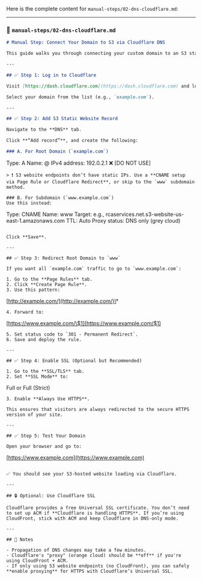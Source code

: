 Here is the complete content for `manual-steps/02-dns-cloudflare.md`:

---

### 📄 `manual-steps/02-dns-cloudflare.md`

```markdown
# Manual Step: Connect Your Domain to S3 via Cloudflare DNS

This guide walks you through connecting your custom domain to an S3 static website using **Cloudflare** as your DNS provider.

---

## ✅ Step 1: Log in to Cloudflare

Visit [https://dash.cloudflare.com](https://dash.cloudflare.com) and log in.

Select your domain from the list (e.g., `example.com`).

---

## ✅ Step 2: Add S3 Static Website Record

Navigate to the **DNS** tab.

Click **“Add record”**, and create the following:

### A. For Root Domain (`example.com`)
```

Type: A
Name: @
IPv4 address: 192.0.2.1  ❌ \[DO NOT USE]

```
> ❗ S3 website endpoints don’t have static IPs. Use a **CNAME setup via Page Rule or Cloudflare Redirect**, or skip to the `www` subdomain method.

### B. For Subdomain (`www.example.com`)
Use this instead:
```

Type: CNAME
Name: www
Target: <your-s3-website-endpoint>
e.g., rcaservices.net.s3-website-us-east-1.amazonaws.com
TTL: Auto
Proxy status: DNS only (grey cloud)

```

Click **Save**.

---

## ✅ Step 3: Redirect Root Domain to `www`

If you want all `example.com` traffic to go to `www.example.com`:

1. Go to the **Page Rules** tab.
2. Click **Create Page Rule**.
3. Use this pattern:
```

[http://example.com/](http://example.com/)\*

```
4. Forward to:
```

[https://www.example.com/\$1](https://www.example.com/$1)

```
5. Set status code to `301 - Permanent Redirect`.
6. Save and deploy the rule.

---

## ✅ Step 4: Enable SSL (Optional but Recommended)

1. Go to the **SSL/TLS** tab.
2. Set **SSL Mode** to:
```

Full or Full (Strict)

```
3. Enable **Always Use HTTPS**.

This ensures that visitors are always redirected to the secure HTTPS version of your site.

---

## ✅ Step 5: Test Your Domain

Open your browser and go to:

```

[https://www.example.com](https://www.example.com)

```

✅ You should see your S3-hosted website loading via Cloudflare.

---

## 🔒 Optional: Use Cloudflare SSL

Cloudflare provides a free Universal SSL certificate. You don’t need to set up ACM if **Cloudflare is handling HTTPS**. If you’re using CloudFront, stick with ACM and keep Cloudflare in DNS-only mode.

---

## 📝 Notes

- Propagation of DNS changes may take a few minutes.
- Cloudflare's "proxy" (orange cloud) should be **off** if you're using CloudFront + ACM.
- If only using S3 website endpoints (no CloudFront), you can safely **enable proxying** for HTTPS with Cloudflare’s Universal SSL.

```


